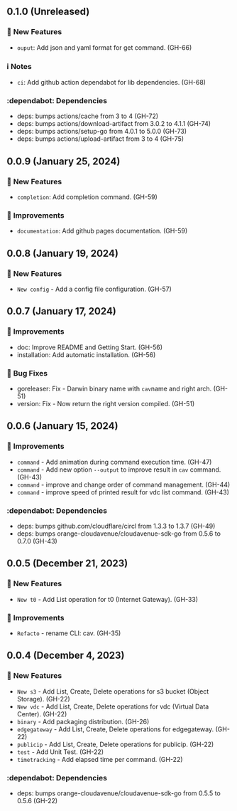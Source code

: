 ## 0.1.0 (Unreleased)

### :rocket: **New Features**

* `ouput`: Add json and yaml format for get command. (GH-66)
### :information_source: **Notes**

* `ci`: Add github action dependabot for lib dependencies. (GH-68)

### :dependabot: **Dependencies**

* deps: bumps actions/cache from 3 to 4 (GH-72)
* deps: bumps actions/download-artifact from 3.0.2 to 4.1.1 (GH-74)
* deps: bumps actions/setup-go from 4.0.1 to 5.0.0 (GH-73)
* deps: bumps actions/upload-artifact from 3 to 4 (GH-75)

## 0.0.9 (January 25, 2024)

### :rocket: **New Features**

* `completion`: Add completion command. (GH-59)

### :tada: **Improvements**

* `documentation`: Add github pages documentation. (GH-59)

## 0.0.8 (January 19, 2024)

### :rocket: **New Features**

* `New config` -  Add a config file configuration. (GH-57)


## 0.0.7 (January 17, 2024)

### :tada: **Improvements**

* doc: Improve README and Getting Start. (GH-56)
* installation: Add automatic installation. (GH-56)

### :bug: **Bug Fixes**

* goreleaser: Fix - Darwin binary name with `cav`name and right arch. (GH-51)
* version: Fix - Now return the right version compiled. (GH-51)

## 0.0.6 (January 15, 2024)

### :tada: **Improvements**

* `command` - Add animation during command execution time. (GH-47)
* `command` - Add new option `--output` to improve result in `cav` command. (GH-43)
* `command` - improve and change order of command management. (GH-44)
* `command` - improve speed of printed result for vdc list command. (GH-43)

### :dependabot: **Dependencies**

* deps: bumps github.com/cloudflare/circl from 1.3.3 to 1.3.7 (GH-49)
* deps: bumps orange-cloudavenue/cloudavenue-sdk-go from 0.5.6 to 0.7.0 (GH-43)

## 0.0.5 (December  21, 2023)

### :rocket: **New Features**

* `New t0` - Add List operation for t0 (Internet Gateway). (GH-33)

### :tada: **Improvements**

* `Refacto` - rename CLI: cav. (GH-35)

## 0.0.4 (December  4, 2023)

### :rocket: **New Features**

* `New s3` - Add List, Create, Delete operations for s3 bucket (Object Storage). (GH-22)
* `New vdc` - Add List, Create, Delete operations for vdc (Virtual Data Center). (GH-22)
* `binary` - Add packaging distribution. (GH-26)
* `edgegateway` - Add List, Create, Delete operations for edgegateway. (GH-22)
* `publicip` - Add List, Create, Delete operations for publicip. (GH-22)
* `test` - Add Unit Test. (GH-22)
* `timetracking` - Add elapsed time per command. (GH-22)

### :dependabot: **Dependencies**

* deps: bumps orange-cloudavenue/cloudavenue-sdk-go from 0.5.5 to 0.5.6 (GH-22)
